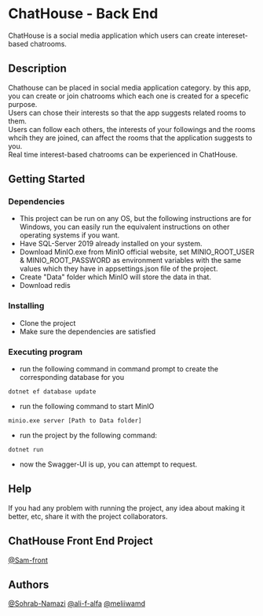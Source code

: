 # ChatHouse - Back End

ChatHouse is a social media application which users can create intereset-based chatrooms.   

## Description

Chathouse can be placed in social media application category. by this app, you can create or join chatrooms which each one is created for a specefic purpose. <br /> Users can chose their interests so that the app suggests related rooms to them.
<br /> Users can follow each others, the interests of your followings and the rooms whcih they are joined, can affect the rooms that the application suggests to you. <br /> Real time interest-based chatrooms can be experienced in ChatHouse. 

## Getting Started

### Dependencies

*  This project can be run on any OS, but the following instructions are for Windows, you can easily run the equivalent instructions on other operating systems if you want.  
*  Have SQL-Server 2019 already installed on your system.
*  Download MinIO.exe from MinIO official website, set MINIO_ROOT_USER & MINIO_ROOT_PASSWORD as environment variables with the same values which they have in appsettings.json file of the project.
*  Create "Data" folder which MinIO will store the data in that. 
*  Download redis

### Installing

* Clone the project
* Make sure the dependencies are satisfied

### Executing program

* run the following command in command prompt to create the corresponding database for you
```
dotnet ef database update
```

* run the following command to start MinIO
```
minio.exe server [Path to Data folder]
```

* run the project by the following command:
```
dotnet run
```

* now the Swagger-UI is up, you can attempt to request. 

## Help

If you had any problem with running the project, any idea about making it better, etc, share it with the project collaborators.

## ChatHouse Front End Project
[@Sam-front](https://github.com/ali-f-alfa/Sam-front)

## Authors
  
[@Sohrab-Namazi](https://github.com/Sohrab-Namazi)
[@ali-f-alfa](https://github.com/Sohrab-Namazi)
[@meliiwamd](https://github.com/Sohrab-Namazi)
